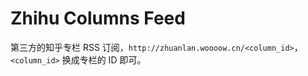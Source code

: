 # Zhihu Columns Feed

第三方的知乎专栏 RSS 订阅，`http://zhuanlan.woooow.cn/<column_id>`，`<column_id>` 换成专栏的 ID 即可。
